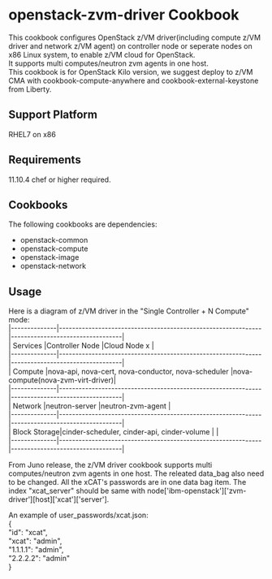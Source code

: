 openstack-zvm-driver Cookbook
=================================
This cookbook configures OpenStack z/VM driver(including compute z/VM driver and network z/VM agent) on controller node or seperate nodes on x86 Linux system, to enable z/VM cloud for OpenStack.  
It supports multi computes/neutron zvm agents in one host.  
This cookbook is for OpenStack Kilo version, we suggest deploy to z/VM CMA with cookbook-compute-anywhere and cookbook-external-keystone from Liberty.

Support Platform
--------
RHEL7 on x86

Requirements
------------
11.10.4 chef or higher required.

Cookbooks
---------

The following cookbooks are dependencies:

* openstack-common
* openstack-compute
* openstack-image
* openstack-network

Usage
-----

Here is a diagram of z/VM driver in the "Single Controller + N Compute" mode:  
|--------------|--------------------------------------------------------------|----------------------------------|  
| Services     |Controller Node                                               |Cloud Node x                      |  
|--------------|--------------------------------------------------------------|----------------------------------|  
| Compute      |nova-api, nova-cert, nova-conductor, nova-scheduler           |nova-compute(nova-zvm-virt-driver)|  
|--------------|--------------------------------------------------------------|----------------------------------|  
| Network      |neutron-server                                                |neutron-zvm-agent                 |  
|--------------|--------------------------------------------------------------|----------------------------------|  
| Block Storage|cinder-scheduler, cinder-api, cinder-volume                   |                                  |  
|--------------|--------------------------------------------------------------|----------------------------------|  

From Juno release, the z/VM driver cookbook supports multi computes/neutron zvm agents in one host. 
The releated data_bag also need to be changed. All the xCAT's passwords are in one data bag item.
The index "xcat_server" should be same with node['ibm-openstack']['zvm-driver'][host]['xcat']['server'].

An example of user_passwords/xcat.json:  
{  
  "id": "xcat",  
  "xcat": "admin",  
  "1.1.1.1": "admin",  
  "2.2.2.2": "admin"  
}

